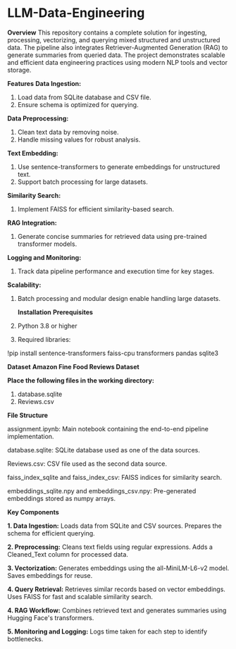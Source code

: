 # LLM-Data-Engineering
**Overview**
This repository contains a complete solution for ingesting, processing, vectorizing, and querying mixed structured and unstructured data. The pipeline also integrates Retriever-Augmented Generation (RAG) to generate summaries from queried data. The project demonstrates scalable and efficient data engineering practices using modern NLP tools and vector storage.

**Features**
**Data Ingestion:**
1. Load data from SQLite database and CSV file.
2. Ensure schema is optimized for querying.
   
**Data Preprocessing:**
1. Clean text data by removing noise.
2. Handle missing values for robust analysis.
   
**Text Embedding:**
1. Use sentence-transformers to generate embeddings for unstructured text.
2. Support batch processing for large datasets.
   
**Similarity Search:**
1. Implement FAISS for efficient similarity-based search.

**RAG Integration:**
1. Generate concise summaries for retrieved data using pre-trained transformer models.

**Logging and Monitoring:**
1. Track data pipeline performance and execution time for key stages.
   
**Scalability:**
1. Batch processing and modular design enable handling large datasets.

   **Installation**
**Prerequisites**
1. Python 3.8 or higher
2. Required libraries:

!pip install sentence-transformers faiss-cpu transformers pandas sqlite3

**Dataset**
**Amazon Fine Food Reviews Dataset**

**Place the following files in the working directory:**
1. database.sqlite
2. Reviews.csv

**File Structure**

assignment.ipynb: Main notebook containing the end-to-end pipeline implementation.

database.sqlite: SQLite database used as one of the data sources.

Reviews.csv: CSV file used as the second data source.

faiss_index_sqlite and faiss_index_csv: FAISS indices for similarity search.

embeddings_sqlite.npy and embeddings_csv.npy: Pre-generated embeddings stored as numpy arrays.

**Key Components**

**1. Data Ingestion:**
Loads data from SQLite and CSV sources.
Prepares the schema for efficient querying.

**2. Preprocessing:**
Cleans text fields using regular expressions.
Adds a Cleaned_Text column for processed data.

**3. Vectorization:**
Generates embeddings using the all-MiniLM-L6-v2 model.
Saves embeddings for reuse.

**4. Query Retrieval:**
Retrieves similar records based on vector embeddings.
Uses FAISS for fast and scalable similarity search.

**4. RAG Workflow:**
Combines retrieved text and generates summaries using Hugging Face's transformers.

**5. Monitoring and Logging:**
Logs time taken for each step to identify bottlenecks.
